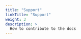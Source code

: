 ```yaml
---
title: "Support"
linkTitle: "Support"
weight: 3
description: >
  How to contribute to the docs
---
```

